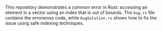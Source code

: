 This repository demonstrates a common error in Rust: accessing an element in a vector using an index that is out of bounds.  The `bug.rs` file contains the erroneous code, while `bugSolution.rs` shows how to fix the issue using safe indexing techniques.